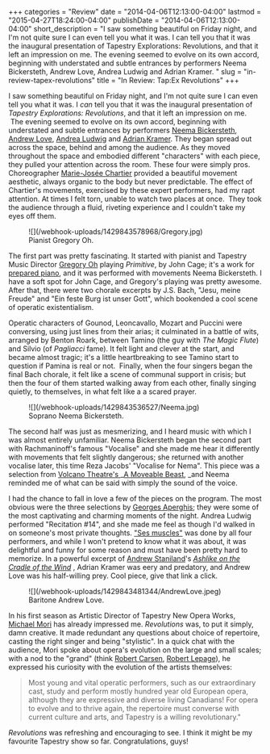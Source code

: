 +++
categories = "Review"
date = "2014-04-06T12:13:00-04:00"
lastmod = "2015-04-27T18:24:00-04:00"
publishDate = "2014-04-06T12:13:00-04:00"
short_description = "I saw something beautiful on Friday night, and I'm not quite sure I can even tell you what it was. I can tell you that it was the inaugural presentation of Tapestry Explorations: Revolutions, and that it left an impression on me. The evening seemed to evolve on its own accord, beginning with understated and subtle entrances by performers Neema Bickersteth, Andrew Love, Andrea Ludwig and Adrian Kramer. "
slug = "in-review-tapex-revolutions"
title = "In Review: Tap:Ex Revolutions"
+++

I saw something beautiful on Friday night, and I'm not quite sure I can even tell you what it was. I _can_ tell you that it was the inaugural presentation of _Tapestry Explorations: Revolutions_, and that it left an impression on me.  The evening seemed to evolve on its own accord, beginning with understated and subtle entrances by performers [Neema Bickersteth](https://tapestryopera.com/node/69), [Andrew Love](/talking-to-singers-andrew-love/), [Andrea Ludwig](https://tapestryopera.com/node/65) and [Adrian Kramer](https://tapestryopera.com/node/66). They began spread out across the space, behind and among the audience. As they moved throughout the space and embodied different "characters" with each piece, they pulled your attention across the room. These four were simply pros. Choreographer [Marie-Josée Chartier](http://www.chartierdanse.com/) provided a beautiful movement aesthetic, always organic to the body but never predictable. The effect of Chartier's movements, exercised by these expert performers, had my rapt attention. At times I felt torn, unable to watch two places at once.  They took the audience through a fluid, riveting experience and I couldn't take my eyes off them.

<figure data-type="image">
![](/webhook-uploads/1429843578968/Gregory.jpg)
<figcaption>Pianist Gregory Oh.</figcaption>
</figure>

The first part was pretty fascinating. It started with pianist and Tapestry Music Director [Gregory Oh](http://gregoryoh.com/) playing _Primitive_, by John Cage; it's a work for [prepared piano](http://en.wikipedia.org/wiki/Prepared_piano), and it was performed with movements Neema Bickersteth. I have a soft spot for John Cage, and Gregory's playing was pretty awesome. After that, there were two chorale excerpts by J.S. Bach, "Jesu, meine Freude" and "Ein feste Burg ist unser Gott", which bookended a cool scene of operatic existentialism.

Operatic characters of Gounod, Leoncavallo, Mozart and Puccini were conversing, using just lines from their arias; it culminated in a battle of wits, arranged by Benton Roark, between Tamino (the guy with _The Magic Flute_) and Silvio (of _Pagliacci_ fame). It felt light and clever at the start, and became almost tragic; it's a little heartbreaking to see Tamino start to question if Pamina is real or not.  Finally, when the four singers began the final Bach chorale, it felt like a scene of communal support in crisis; but then the four of them started walking away from each other, finally singing quietly, to themselves, in what felt like a a scared prayer.

<figure data-type="image">
![](/webhook-uploads/1429843536527/Neema.jpg)
<figcaption>Soprano Neema Bickersteth.</figcaption>
</figure>

The second half was just as mesmerizing, and I heard music with which I was almost entirely unfamiliar. Neema Bickersteth began the second part with Rachmaninoff's famous "Vocalise" and she made me hear it differently with movements that felt slightly dangerous; she returned with another vocalise later, this time Reza Jacobs' "Vocalise for Nema". This piece was a selection from [Volcano Theatre's ](http://volcano.ca/productions/beast/beast.php)_[A Moveable Beast](http://volcano.ca/productions/beast/beast.php), _and Neema reminded me of what can be said with simply the sound of the voice.

I had the chance to fall in love a few of the pieces on the program. The most obvious were the three selections by [Georges Aperghis](http://www.aperghis.com/); they were some of the most captivating and charming moments of the night. Andrea Ludwig performed "Recitation #14", and she made me feel as though I'd walked in on someone's most private thoughts. ["Ses muscles"](http://books.google.ca/books?id=Md8kDOCKwGMC&pg=PA56&lpg=PA56&dq=george+aperghis+ses+muscles&source=bl&ots=N5QoUkpGK0&sig=Q080O1SBSOok-CVC7XKtFmuSD5Y&hl=en&sa=X&ei=qW5BU8C7LYiF2QXPvYGIDQ&ved=0CC0Q6AEwAA#v=onepage&q=george%20aperghis%20ses%20muscles&f=false) was done by all four performers, and while I won't pretend to know what it was about, it was delightful and funny for some reason and must have been pretty hard to memorize. In a powerful excerpt of [Andrew Staniland](http://andrewstaniland.com/music/opera-vocal/)'s [_Ashlike on the Cradle of the Wind_](http://www.musiccentre.ca/node/28093) , Adrian Kramer was eery and predatory, and Andrew Love was his half-willing prey. Cool piece, give that link a click.

<figure data-type="image">
![](/webhook-uploads/1429843481344/AndrewLove.jpeg)
<figcaption>Baritone Andrew Love.</figcaption>
</figure>

In his first season as Artistic Director of Tapestry New Opera Works, [Michael Mori](https://tapestryopera.com/michael-mori) has already impressed me. _Revolutions_ was, to put it simply, damn creative. It made redundant any questions about choice of repertoire, casting the right singer and being "stylistic". In a quick chat with the audience, Mori spoke about opera's evolution on the large and small scales; with a nod to the "grand" (think [Robert Carsen](http://en.wikipedia.org/wiki/Robert_Carsen), [Robert Lepage](http://en.wikipedia.org/wiki/Robert_Lepage)), he expressed his curiosity with the evolution of the artists themselves:

> Most young and vital operatic performers, such as our extraordinary cast, study and perform mostly hundred year old European opera, although they are expressive and diverse living Canadians! For opera to evolve and to thrive again, the repertoire must converse with current culture and arts, and Tapestry is a willing revolutionary."

_Revolutions_ was refreshing and encouraging to see. I think it might be my favourite Tapestry show so far. Congratulations, guys!
